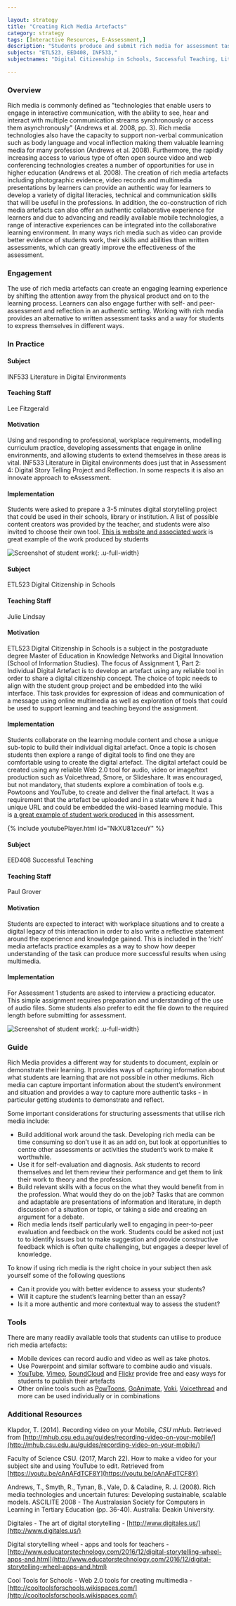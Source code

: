 ```yaml
---

layout: strategy
title: "Creating Rich Media Artefacts"
category: strategy
tags: [Interactive Resources, E-Assessment,]
description: "Students produce and submit rich media for assessment tasks."
subjects: "ETL523, EED408, INF533,"
subjectnames: "Digital Citizenship in Schools, Successful Teaching, Literature in Digital Environments,"

---
```


### Overview

Rich media is commonly defined as "technologies that enable users to engage in interactive communication, with the ability to see, hear and interact with multiple communication streams synchronously or access them asynchronously" (Andrews et al. 2008, pp. 3). Rich media technologies also have the capacity to support non-verbal communication such as body language and vocal inflection making them valuable learning media for many profession (Andrews et al. 2008). Furthermore, the rapidly increasing access to various type of often open source video and web conferencing technologies creates a number of opportunities for use in higher education (Andrews et al. 2008). The creation of rich media artefacts including photographic evidence, video records and multimedia presentations by learners can provide an authentic way for learners to develop a variety of digital literacies, technical and communication skills that will be useful in the professions. In addition, the co-construction of rich media artefacts can also offer an authentic collaborative experience for learners and due to advancing and readily available mobile technologies, a range of interactive experiences can be integrated into the collaborative learning environment. In many ways rich media such as video can provide better evidence of students work, their skills and abilities than written assessments, which can greatly improve the effectiveness of the assessment.

### Engagement

The use of rich media artefacts can create an engaging learning experience by shifting the attention away from the physical product and on to the learning process. Learners can also engage further with self- and peer-assessment and reflection in an authentic setting. Working with rich media provides an alternative to written assessment tasks and a way for students to express themselves in different ways.

### In Practice
<div class="u-release practice" >

<div class="practice-item">
<div class="practice-content" markdown="1">

#### Subject

INF533 Literature in Digital Environments

#### Teaching Staff

Lee Fitzgerald

#### Motivation

Using and responding to professional, workplace requirements, modelling curriculum practice, developing assessments that engage in online environments, and allowing students to extend themselves in these areas is vital. INF533 Literature in Digital environments does just that in Assessment 4: Digital Story Telling Project and Reflection. In some respects it is also an innovate approach to eAssessment.

#### Implementation

Students were asked to prepare a 3-5 minutes digital storytelling project that could be used in their schools, library or institution. A list of possible content creators was provided by the teacher, and students were also invited to choose their own tool. [This is website and associated work](http://lisaplenty.wixsite.com/thingsthatmatter) is great example of the work produced by students

![Screenshot of student work](../images/practices/Creating-Rich-Media-Artefacts-INF533.jpg){: .u-full-width}

</div>
</div>

<div class="practice-item">
<div class="practice-content" markdown="1">

#### Subject

ETL523 Digital Citizenship in Schools

#### Teaching Staff

Julie Lindsay

#### Motivation

ETL523 Digital Citizenship in Schools is a subject in the postgraduate degree Master of Education in Knowledge Networks and Digital Innovation (School of Information Studies). The focus of Assignment 1, Part 2: Individual Digital Artefact is to develop an artefact using any reliable tool in order to share a digital citizenship concept. The choice of topic needs to align with the student group project and be embedded into the wiki interface. This task provides for expression of ideas and communication of a message using online multimedia as well as exploration of tools that could be used to support learning and teaching beyond the assignment.

#### Implementation

Students collaborate on the learning module content and chose a unique sub-topic to build their individual digital artefact. Once a topic is chosen students then explore a range of digital tools to find one they are comfortable using to create the digital artefact. The digital artefact could be created using any reliable Web 2.0 tool for audio, video or image/text production such as Voicethread, Smore, or Slideshare. It was encouraged, but not mandatory, that students explore a combination of tools e.g. Powtoons and YouTube, to create and deliver the final artefact. It was a requirement that the artefact be uploaded and in a state where it had a unique URL and could be embedded the wiki-based learning module. This is [a great example of student work produced](https://youtu.be/622OHuEMM38) in this assessment.

{% include youtubePlayer.html id="NkXU81zceuY" %}

</div>
</div>

<div class="practice-item">
<div class="practice-content" markdown="1">

#### Subject

EED408 Successful Teaching

#### Teaching Staff

Paul Grover

#### Motivation

Students are expected to interact with workplace situations and to create a digital legacy of this interaction in order to also write a reflective statement around the experience and knowledge gained. This is included in the ‘rich’ media artefacts practice examples as a way to show how deeper understanding of the task can produce more successful results when using multimedia.

#### Implementation

For Assessment 1 students are asked to interview a practicing educator. This simple assignment requires preparation and understanding of the use of audio files. Some students also prefer to edit the file down to the required length before submitting for assessment.

![Screenshot of student work](../images/practices/Creating-Rich-Media-Artefacts-EED408.png){: .u-full-width}

</div>
</div>

</div>

### Guide

Rich Media provides a different way for students to document, explain or demonstrate their learning. It provides ways of capturing information about what students are learning that are not possible in other mediums. Rich media can capture important information about the student’s environment and situation and provides a way to capture more authentic tasks - in particular getting students to demonstrate and reflect.

Some important considerations for structuring assessments that utilise rich media include:

* Build additional work around the task. Developing rich media can be time consuming so don’t use it as an add on, but look at opportunities to centre other assessments or activities the student’s work to make it worthwhile.
* Use it for self-evaluation and diagnosis. Ask students to record themselves and let them review their performance and get them to link their work to theory and the profession.
* Build relevant skills with a focus on the what they would benefit from in the profession. What would they do on the job? Tasks that are common and adaptable are presentations of information and literature, in depth discussion of a situation or topic, or taking a side and creating an argument for a debate.
* Rich media lends itself particularly well to engaging in peer-to-peer evaluation and feedback on the work. Students could be asked not just to to identify issues but to make suggestion and provide constructive feedback which is often quite challenging, but engages a deeper level of knowledge.

To know if using rich media is the right choice in your subject then ask yourself some of the following questions

* Can it provide you with better evidence to assess your students?
* Will it capture the student’s learning better than an essay?
* Is it a more authentic and more contextual way to assess the student?

### Tools

There are many readily available tools that students can utilise to produce rich media artefacts:

* Mobile devices can record audio and video as well as take photos.
* Use Powerpoint and similar software to combine audio and visuals.
* [YouTube](https://www.youtube.com/), [Vimeo](https://vimeo.com/), [SoundCloud](https://soundcloud.com/) and [Flickr](https://www.flickr.com/) provide free and easy ways for students to publish their artefacts
* Other online tools such as [PowToons](https://www.powtoon.com/), [GoAnimate](https://goanimate.com/), [Voki](http://www.voki.com/), [Voicethread](http://voicethread.com/) and more can be used individually or in combinations

### Additional Resources

<div class="apa-ref" markdown="1">

Klapdor, T. (2014). Recording video on your Mobile, *CSU mHub*. Retrieved from [http://mhub.csu.edu.au/guides/recording-video-on-your-mobile/](http://mhub.csu.edu.au/guides/recording-video-on-your-mobile/)

Faculty of Science CSU. (2017, March 22). How to make a video for your subject site and using YouTube to edit. Retrieved from [https://youtu.be/cAnAFdTCF8Y](https://youtu.be/cAnAFdTCF8Y)

Andrews, T., Smyth, R., Tynan, B., Vale, D. & Caladine, R. J. (2008). Rich media technologies and uncertain futures: Developing sustainable, scalable models. ASCILITE 2008 - The Australasian Society for Computers in Learning in Tertiary Education (pp. 36-40). Australia: Deakin University.

Digitales - The art of digital storytelling - [http://www.digitales.us/](http://www.digitales.us/)

Digital storytelling wheel - apps and tools for teachers - [http://www.educatorstechnology.com/2016/12/digital-storytelling-wheel-apps-and.html](http://www.educatorstechnology.com/2016/12/digital-storytelling-wheel-apps-and.html)

Cool Tools for Schools - Web 2.0 tools for creating multimedia - [http://cooltoolsforschools.wikispaces.com/](http://cooltoolsforschools.wikispaces.com/)

</div>
